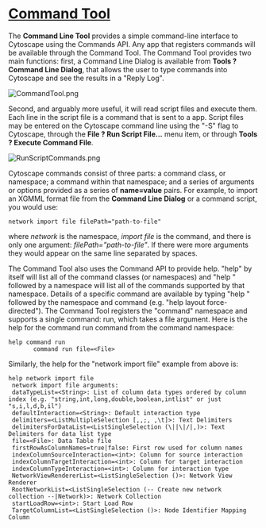 [Command Tool](http://wiki.cytoscape.org/Cytoscape_3/UserManual/Cytoscape_3/UserManual/Command_Tool)
====================================================================================================

The **Command Line Tool** provides a simple command-line interface to
Cytoscape using the Commands API. Any app that registers commands will
be available through the Command Tool. The Command Tool provides two
main functions: first, a Command Line Dialog is available from **Tools ?
Command Line Dialog**, that allows the user to type commands into
Cytoscape and see the results in a "Reply Log".

![CommandTool.png](http://wiki.cytoscape.org//Cytoscape_3/UserManual/Command_Tool?action=AttachFile&do=get&target=CommandTool.png)

Second, and arguably more useful, it will read script files and execute
them. Each line in the script file is a command that is sent to a app.
Script files may be entered on the Cytoscape command line using the "-S"
flag to Cytoscape, through the **File ? Run Script File...** menu item,
or through **Tools ? Execute Command File**.

![RunScriptCommands.png](http://wiki.cytoscape.org//Cytoscape_3/UserManual/Command_Tool?action=AttachFile&do=get&target=RunScriptCommands.png)

Cytoscape commands consist of three parts: a command class, or
namespace; a command within that namespace; and a series of arguments or
options provided as a series of **name=value** pairs. For example, to
import an XGMML format file from the **Command Line Dialog** or a
command script, you would use:

    network import file filePath="path-to-file"

where *network* is the namespace, *import file* is the command, and
there is only one argument: *filePath="path-to-file"*. If there were
more arguments they would appear on the same line separated by spaces.

The Command Tool also uses the Command API to provide help. "help" by
itself will list all of the command classes (or namespaces) and "help "
followed by a namespace will list all of the commands supported by that
namespace. Details of a specific command are available by typing "help "
followed by the namespace and command (e.g. "help layout
force-directed"). The Command Tool registers the "command" namespace and
supports a single command: run, which takes a file argument. Here is the
help for the command run command from the command namespace:

    help command run
           command run file=<File> 

Similarly, the help for the "network import file" example from above is:

    help network import file
     network import file arguments:
     dataTypeList=<String>: List of column data types ordered by column index (e.g. "string,int,long,double,boolean,intlist" or just "s,i,l,d,b,il")
     defaultInteraction=<String>: Default interaction type
     delimiters=<ListMultipleSelection [,,;, ,\t]>: Text Delimiters
     delimitersForDataList=<ListSingleSelection (\||\|/|,)>: Text Delimiters for data list type
     file=<File>: Data Table file
     firstRowAsColumnNames=true|false: First row used for column names
     indexColumnSourceInteraction=<int>: Column for source interaction
     indexColumnTargetInteraction=<int>: Column for target interaction
     indexColumnTypeInteraction=<int>: Column for interaction type
     NetworkViewRendererList=<ListSingleSelection ()>: Network View Renderer
     RootNetworkList=<ListSingleSelection (-- Create new network collection --|Network)>: Network Collection
     startLoadRow=<int>: Start Load Row
     TargetColumnList=<ListSingleSelection ()>: Node Identifier Mapping Column
